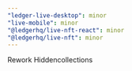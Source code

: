 ```yaml
---
"ledger-live-desktop": minor
"live-mobile": minor
"@ledgerhq/live-nft-react": minor
"@ledgerhq/live-nft": minor
---
```


Rework Hiddencollections
